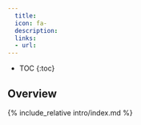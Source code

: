 ```yaml
---
  title: 
  icon: fa-
  description: 
  links:
  - url: 
---
```


- TOC
{:toc}

## Overview

{% include_relative intro/index.md %}